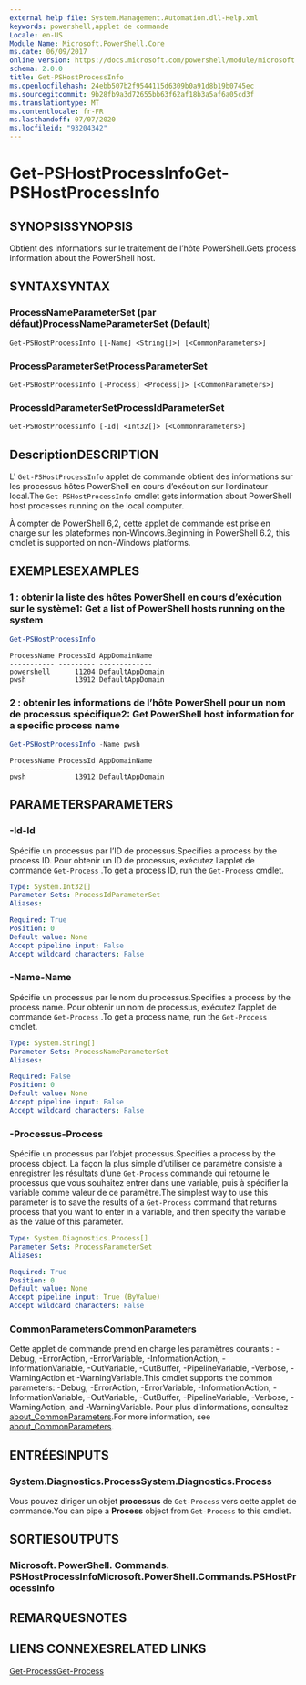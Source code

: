 ```yaml
---
external help file: System.Management.Automation.dll-Help.xml
keywords: powershell,applet de commande
Locale: en-US
Module Name: Microsoft.PowerShell.Core
ms.date: 06/09/2017
online version: https://docs.microsoft.com/powershell/module/microsoft.powershell.core/get-pshostprocessinfo?view=powershell-6&WT.mc_id=ps-gethelp
schema: 2.0.0
title: Get-PSHostProcessInfo
ms.openlocfilehash: 24ebb507b2f9544115d6309b0a91d8b19b0745ec
ms.sourcegitcommit: 9b28fb9a3d72655bb63f62af18b3a5af6a05cd3f
ms.translationtype: MT
ms.contentlocale: fr-FR
ms.lasthandoff: 07/07/2020
ms.locfileid: "93204342"
---
```

# <span data-ttu-id="92bc4-103">Get-PSHostProcessInfo</span><span class="sxs-lookup"><span data-stu-id="92bc4-103">Get-PSHostProcessInfo</span></span>

## <span data-ttu-id="92bc4-104">SYNOPSIS</span><span class="sxs-lookup"><span data-stu-id="92bc4-104">SYNOPSIS</span></span>
<span data-ttu-id="92bc4-105">Obtient des informations sur le traitement de l’hôte PowerShell.</span><span class="sxs-lookup"><span data-stu-id="92bc4-105">Gets process information about the PowerShell host.</span></span>

## <span data-ttu-id="92bc4-106">SYNTAX</span><span class="sxs-lookup"><span data-stu-id="92bc4-106">SYNTAX</span></span>

### <span data-ttu-id="92bc4-107">ProcessNameParameterSet (par défaut)</span><span class="sxs-lookup"><span data-stu-id="92bc4-107">ProcessNameParameterSet (Default)</span></span>

```
Get-PSHostProcessInfo [[-Name] <String[]>] [<CommonParameters>]
```

### <span data-ttu-id="92bc4-108">ProcessParameterSet</span><span class="sxs-lookup"><span data-stu-id="92bc4-108">ProcessParameterSet</span></span>

```
Get-PSHostProcessInfo [-Process] <Process[]> [<CommonParameters>]
```

### <span data-ttu-id="92bc4-109">ProcessIdParameterSet</span><span class="sxs-lookup"><span data-stu-id="92bc4-109">ProcessIdParameterSet</span></span>

```
Get-PSHostProcessInfo [-Id] <Int32[]> [<CommonParameters>]
```

## <span data-ttu-id="92bc4-110">Description</span><span class="sxs-lookup"><span data-stu-id="92bc4-110">DESCRIPTION</span></span>

<span data-ttu-id="92bc4-111">L' `Get-PSHostProcessInfo` applet de commande obtient des informations sur les processus hôtes PowerShell en cours d’exécution sur l’ordinateur local.</span><span class="sxs-lookup"><span data-stu-id="92bc4-111">The `Get-PSHostProcessInfo` cmdlet gets information about PowerShell host processes running on the local computer.</span></span>

<span data-ttu-id="92bc4-112">À compter de PowerShell 6,2, cette applet de commande est prise en charge sur les plateformes non-Windows.</span><span class="sxs-lookup"><span data-stu-id="92bc4-112">Beginning in PowerShell 6.2, this cmdlet is supported on non-Windows platforms.</span></span>

## <span data-ttu-id="92bc4-113">EXEMPLES</span><span class="sxs-lookup"><span data-stu-id="92bc4-113">EXAMPLES</span></span>

### <span data-ttu-id="92bc4-114">1 : obtenir la liste des hôtes PowerShell en cours d’exécution sur le système</span><span class="sxs-lookup"><span data-stu-id="92bc4-114">1: Get a list of PowerShell hosts running on the system</span></span>

```powershell
Get-PSHostProcessInfo
```

```Output
ProcessName ProcessId AppDomainName
----------- --------- -------------
powershell      11204 DefaultAppDomain
pwsh            13912 DefaultAppDomain
```

### <span data-ttu-id="92bc4-115">2 : obtenir les informations de l’hôte PowerShell pour un nom de processus spécifique</span><span class="sxs-lookup"><span data-stu-id="92bc4-115">2: Get PowerShell host information for a specific process name</span></span>

```powershell
Get-PSHostProcessInfo -Name pwsh
```

```Output
ProcessName ProcessId AppDomainName
----------- --------- -------------
pwsh            13912 DefaultAppDomain
```

## <span data-ttu-id="92bc4-116">PARAMETERS</span><span class="sxs-lookup"><span data-stu-id="92bc4-116">PARAMETERS</span></span>

### <span data-ttu-id="92bc4-117">-Id</span><span class="sxs-lookup"><span data-stu-id="92bc4-117">-Id</span></span>

<span data-ttu-id="92bc4-118">Spécifie un processus par l’ID de processus.</span><span class="sxs-lookup"><span data-stu-id="92bc4-118">Specifies a process by the process ID.</span></span> <span data-ttu-id="92bc4-119">Pour obtenir un ID de processus, exécutez l’applet de commande `Get-Process` .</span><span class="sxs-lookup"><span data-stu-id="92bc4-119">To get a process ID, run the `Get-Process` cmdlet.</span></span>

```yaml
Type: System.Int32[]
Parameter Sets: ProcessIdParameterSet
Aliases:

Required: True
Position: 0
Default value: None
Accept pipeline input: False
Accept wildcard characters: False
```

### <span data-ttu-id="92bc4-120">-Name</span><span class="sxs-lookup"><span data-stu-id="92bc4-120">-Name</span></span>

<span data-ttu-id="92bc4-121">Spécifie un processus par le nom du processus.</span><span class="sxs-lookup"><span data-stu-id="92bc4-121">Specifies a process by the process name.</span></span> <span data-ttu-id="92bc4-122">Pour obtenir un nom de processus, exécutez l’applet de commande `Get-Process` .</span><span class="sxs-lookup"><span data-stu-id="92bc4-122">To get a process name, run the `Get-Process` cmdlet.</span></span>

```yaml
Type: System.String[]
Parameter Sets: ProcessNameParameterSet
Aliases:

Required: False
Position: 0
Default value: None
Accept pipeline input: False
Accept wildcard characters: False
```

### <span data-ttu-id="92bc4-123">-Processus</span><span class="sxs-lookup"><span data-stu-id="92bc4-123">-Process</span></span>

<span data-ttu-id="92bc4-124">Spécifie un processus par l’objet processus.</span><span class="sxs-lookup"><span data-stu-id="92bc4-124">Specifies a process by the process object.</span></span> <span data-ttu-id="92bc4-125">La façon la plus simple d’utiliser ce paramètre consiste à enregistrer les résultats d’une `Get-Process` commande qui retourne le processus que vous souhaitez entrer dans une variable, puis à spécifier la variable comme valeur de ce paramètre.</span><span class="sxs-lookup"><span data-stu-id="92bc4-125">The simplest way to use this parameter is to save the results of a `Get-Process` command that returns process that you want to enter in a variable, and then specify the variable as the value of this parameter.</span></span>

```yaml
Type: System.Diagnostics.Process[]
Parameter Sets: ProcessParameterSet
Aliases:

Required: True
Position: 0
Default value: None
Accept pipeline input: True (ByValue)
Accept wildcard characters: False
```

### <span data-ttu-id="92bc4-126">CommonParameters</span><span class="sxs-lookup"><span data-stu-id="92bc4-126">CommonParameters</span></span>

<span data-ttu-id="92bc4-127">Cette applet de commande prend en charge les paramètres courants : -Debug, -ErrorAction, -ErrorVariable, -InformationAction, -InformationVariable, -OutVariable, -OutBuffer, -PipelineVariable, -Verbose, -WarningAction et -WarningVariable.</span><span class="sxs-lookup"><span data-stu-id="92bc4-127">This cmdlet supports the common parameters: -Debug, -ErrorAction, -ErrorVariable, -InformationAction, -InformationVariable, -OutVariable, -OutBuffer, -PipelineVariable, -Verbose, -WarningAction, and -WarningVariable.</span></span> <span data-ttu-id="92bc4-128">Pour plus d’informations, consultez [about_CommonParameters](https://go.microsoft.com/fwlink/?LinkID=113216).</span><span class="sxs-lookup"><span data-stu-id="92bc4-128">For more information, see [about_CommonParameters](https://go.microsoft.com/fwlink/?LinkID=113216).</span></span>

## <span data-ttu-id="92bc4-129">ENTRÉES</span><span class="sxs-lookup"><span data-stu-id="92bc4-129">INPUTS</span></span>

### <span data-ttu-id="92bc4-130">System.Diagnostics.Process</span><span class="sxs-lookup"><span data-stu-id="92bc4-130">System.Diagnostics.Process</span></span>

<span data-ttu-id="92bc4-131">Vous pouvez diriger un objet **processus** de `Get-Process` vers cette applet de commande.</span><span class="sxs-lookup"><span data-stu-id="92bc4-131">You can pipe a **Process** object from `Get-Process` to this cmdlet.</span></span>

## <span data-ttu-id="92bc4-132">SORTIES</span><span class="sxs-lookup"><span data-stu-id="92bc4-132">OUTPUTS</span></span>

### <span data-ttu-id="92bc4-133">Microsoft. PowerShell. Commands. PSHostProcessInfo</span><span class="sxs-lookup"><span data-stu-id="92bc4-133">Microsoft.PowerShell.Commands.PSHostProcessInfo</span></span>

## <span data-ttu-id="92bc4-134">REMARQUES</span><span class="sxs-lookup"><span data-stu-id="92bc4-134">NOTES</span></span>

## <span data-ttu-id="92bc4-135">LIENS CONNEXES</span><span class="sxs-lookup"><span data-stu-id="92bc4-135">RELATED LINKS</span></span>

[<span data-ttu-id="92bc4-136">Get-Process</span><span class="sxs-lookup"><span data-stu-id="92bc4-136">Get-Process</span></span>](../Microsoft.PowerShell.Management/get-process.md)
